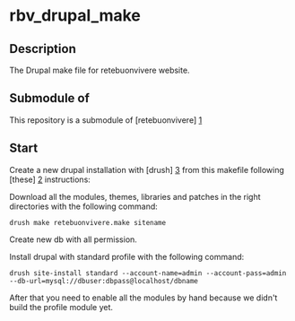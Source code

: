 rbv_drupal_make
===============

Description
-----------
The Drupal make file for retebuonvivere website.

Submodule of
------------
This repository is a submodule of [retebuonvivere] [1]

Start
-----
Create a new drupal installation with [drush] [3] from this makefile following [these] [2] instructions: 

Download all the modules, themes, libraries and patches in the right directories with the following command:
    
    drush make retebuonvivere.make sitename

Create new db with all permission.

Install drupal with standard profile with the following command:
    
    drush site-install standard --account-name=admin --account-pass=admin --db-url=mysql://dbuser:dbpass@localhost/dbname

After that you need to enable all the modules by hand because we didn't build the profile module yet.

[1]: https://github.com/fonzy85vr/retebuonvivere
[2]: https://drupal.org/project/drush_make
[3]: https://drupal.org/project/drush
